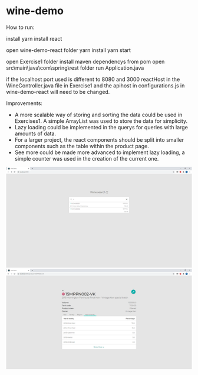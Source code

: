 # wine-demo

How to run:

install yarn
install react

open wine-demo-react folder
yarn install
yarn start

open Exercise1 folder
install maven dependencys from pom
open src\main\java\com\spring\rest folder
run Application.java

if the localhost port used is different to 8080 and 3000
reactHost in the WineController.java file in Exercise1 and the apihost in configurations.js in wine-demo-react will need to be changed.

Improvements:
- A more scalable way of storing and sorting the data could be used in Exercises1. A simple ArrayList was used to store the data for simplicity.
- Lazy loading could be implemented in the querys for queries with large amounts of data. 
- For a larger project, the react components should be split into smaller components such as the table within the product page.
- See more could be made more advanced to implement lazy loading, a simple counter was used in the creation of the current one.

![Image1](Image1.PNG)
![Image2](Image2.PNG)
